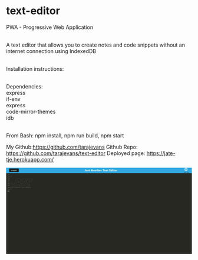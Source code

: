 # text-editor

PWA - Progressive Web Application<br><br>

A text editor that allows you to create notes and code snippets without an internet connection using IndexedDB<br><br>

Installation instructions:<br><br>

Dependencies:<br>
express<br>
if-env<br>
express<br>
code-mirror-themes<br>
idb<br><br>

From Bash: npm install, npm run build, npm start

My Github:https://github.com/tarajevans
Github Repo: https://github.com/tarajevans/text-editor
Deployed page: https://jate-tje.herokuapp.com/

![](Screenshot.png)
